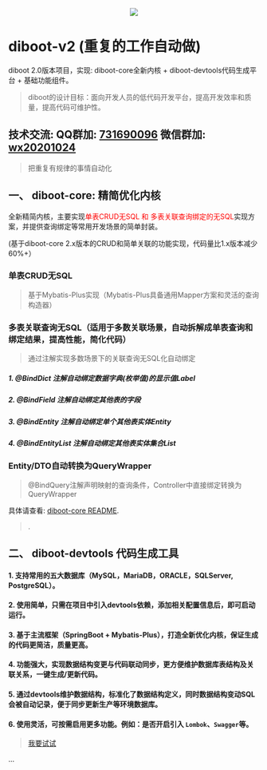 <p align="center">
    <a href="http://www.apache.org/licenses/LICENSE-2.0.html" target="_blank">
        <img src="https://img.shields.io/hexpm/l/plug.svg">
    </a>
</p>

# diboot-v2   (重复的工作自动做)
diboot 2.0版本项目，实现: diboot-core全新内核 + diboot-devtools代码生成平台 + 基础功能组件。

> diboot的设计目标：面向开发人员的低代码开发平台，提高开发效率和质量，提高代码可维护性。

## 技术交流:  QQ群加: [731690096]()      微信群加: [wx20201024]()

> 把重复有规律的事情自动化

   
## 一、 diboot-core: 精简优化内核
全新精简内核，主要实现<font color="red">单表CRUD无SQL 和 多表关联查询绑定的无SQL</font>实现方案，并提供查询绑定等常用开发场景的简单封装。

(基于diboot-core 2.x版本的CRUD和简单关联的功能实现，代码量比1.x版本减少60%+）
### 单表CRUD无SQL
   > 基于Mybatis-Plus实现（Mybatis-Plus具备通用Mapper方案和灵活的查询构造器）
### 多表关联查询无SQL（适用于多数关联场景，自动拆解成单表查询和绑定结果，提高性能，简化代码）
   > 通过注解实现多数场景下的关联查询无SQL化自动绑定
   
##### 1. @BindDict 注解自动绑定数据字典(枚举值)的显示值Label
##### 2. @BindField 注解自动绑定其他表的字段
##### 3. @BindEntity 注解自动绑定单个其他表实体Entity
##### 4. @BindEntityList 注解自动绑定其他表实体集合List<Entity>

### Entity/DTO自动转换为QueryWrapper
   > @BindQuery注解声明映射的查询条件，Controller中直接绑定转换为QueryWrapper
    
具体请查看: [diboot-core README](https://github.com/dibo-software/diboot-v2/tree/master/diboot-core "注解自动绑定多表关联"). 

 
   > .

## 二、 diboot-devtools 代码生成工具
#### 1. 支持常用的五大数据库（MySQL，MariaDB，ORACLE，SQLServer, PostgreSQL）。
#### 2. 使用简单，只需在项目中引入devtools依赖，添加相关配置信息后，即可启动运行。
#### 3. 基于主流框架（SpringBoot + Mybatis-Plus），打造全新优化内核，保证生成的代码更简洁，质量更高。
#### 4. 功能强大，实现数据结构变更与代码联动同步，更方便维护数据库表结构及关联关系，一键生成/更新代码。
#### 5. 通过devtools维护数据结构，标准化了数据结构定义，同时数据结构变动SQL会被自动记录，便于同步更新生产等环境数据库。
#### 6. 使用灵活，可按需启用更多功能。例如：是否开启引入 `Lombok`、`Swagger`等。

>  [我要试试](https://github.com/dibo-software/diboot-v2/blob/master/diboot-docs/guide/diboot-devtools/%E4%BB%8B%E7%BB%8D.md)
    
...